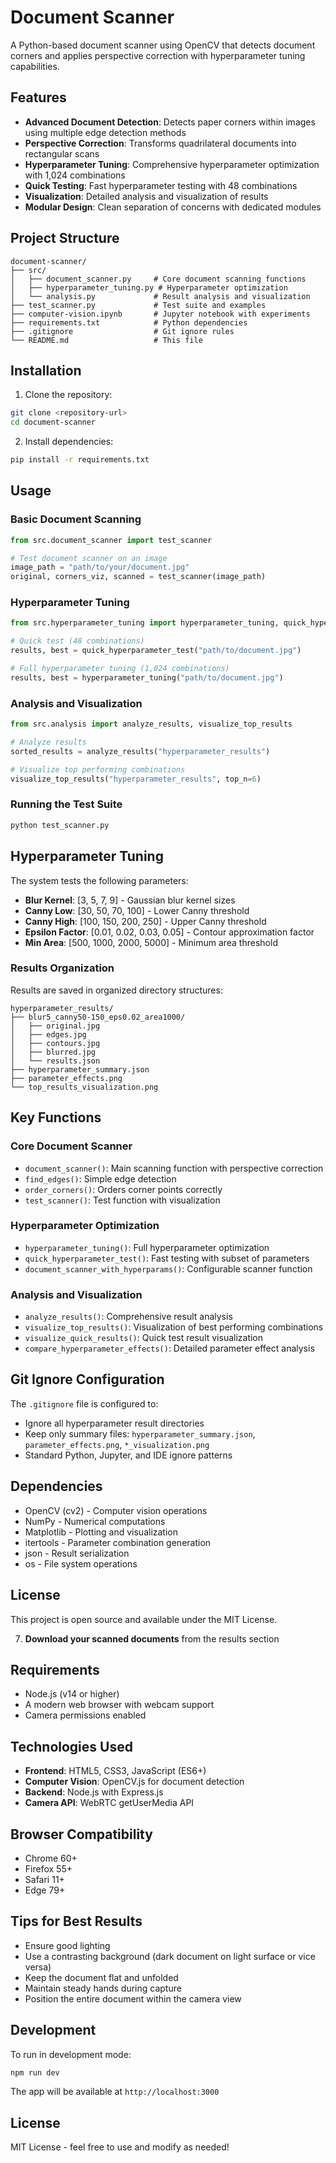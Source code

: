 # Document Scanner

A Python-based document scanner using OpenCV that detects document corners and applies perspective correction with hyperparameter tuning capabilities.

## Features

- **Advanced Document Detection**: Detects paper corners within images using multiple edge detection methods
- **Perspective Correction**: Transforms quadrilateral documents into rectangular scans
- **Hyperparameter Tuning**: Comprehensive hyperparameter optimization with 1,024 combinations
- **Quick Testing**: Fast hyperparameter testing with 48 combinations
- **Visualization**: Detailed analysis and visualization of results
- **Modular Design**: Clean separation of concerns with dedicated modules

## Project Structure

```
document-scanner/
├── src/
│   ├── document_scanner.py     # Core document scanning functions
│   ├── hyperparameter_tuning.py # Hyperparameter optimization
│   └── analysis.py             # Result analysis and visualization
├── test_scanner.py             # Test suite and examples
├── computer-vision.ipynb       # Jupyter notebook with experiments
├── requirements.txt            # Python dependencies
├── .gitignore                  # Git ignore rules
└── README.md                   # This file
```

## Installation

1. Clone the repository:
```bash
git clone <repository-url>
cd document-scanner
```

2. Install dependencies:
```bash
pip install -r requirements.txt
```

## Usage

### Basic Document Scanning

```python
from src.document_scanner import test_scanner

# Test document scanner on an image
image_path = "path/to/your/document.jpg"
original, corners_viz, scanned = test_scanner(image_path)
```

### Hyperparameter Tuning

```python
from src.hyperparameter_tuning import hyperparameter_tuning, quick_hyperparameter_test

# Quick test (48 combinations)
results, best = quick_hyperparameter_test("path/to/document.jpg")

# Full hyperparameter tuning (1,024 combinations)
results, best = hyperparameter_tuning("path/to/document.jpg")
```

### Analysis and Visualization

```python
from src.analysis import analyze_results, visualize_top_results

# Analyze results
sorted_results = analyze_results("hyperparameter_results")

# Visualize top performing combinations
visualize_top_results("hyperparameter_results", top_n=6)
```

### Running the Test Suite

```bash
python test_scanner.py
```

## Hyperparameter Tuning

The system tests the following parameters:

- **Blur Kernel**: [3, 5, 7, 9] - Gaussian blur kernel sizes
- **Canny Low**: [30, 50, 70, 100] - Lower Canny threshold
- **Canny High**: [100, 150, 200, 250] - Upper Canny threshold  
- **Epsilon Factor**: [0.01, 0.02, 0.03, 0.05] - Contour approximation factor
- **Min Area**: [500, 1000, 2000, 5000] - Minimum area threshold

### Results Organization

Results are saved in organized directory structures:

```
hyperparameter_results/
├── blur5_canny50-150_eps0.02_area1000/
│   ├── original.jpg
│   ├── edges.jpg
│   ├── contours.jpg
│   ├── blurred.jpg
│   └── results.json
├── hyperparameter_summary.json
├── parameter_effects.png
└── top_results_visualization.png
```

## Key Functions

### Core Document Scanner
- `document_scanner()`: Main scanning function with perspective correction
- `find_edges()`: Simple edge detection
- `order_corners()`: Orders corner points correctly
- `test_scanner()`: Test function with visualization

### Hyperparameter Optimization
- `hyperparameter_tuning()`: Full hyperparameter optimization
- `quick_hyperparameter_test()`: Fast testing with subset of parameters
- `document_scanner_with_hyperparams()`: Configurable scanner function

### Analysis and Visualization
- `analyze_results()`: Comprehensive result analysis
- `visualize_top_results()`: Visualization of best performing combinations
- `visualize_quick_results()`: Quick test result visualization
- `compare_hyperparameter_effects()`: Detailed parameter effect analysis

## Git Ignore Configuration

The `.gitignore` file is configured to:
- Ignore all hyperparameter result directories
- Keep only summary files: `hyperparameter_summary.json`, `parameter_effects.png`, `*_visualization.png`
- Standard Python, Jupyter, and IDE ignore patterns

## Dependencies

- OpenCV (cv2) - Computer vision operations
- NumPy - Numerical computations
- Matplotlib - Plotting and visualization
- itertools - Parameter combination generation
- json - Result serialization
- os - File system operations

## License

This project is open source and available under the MIT License.

7. **Download your scanned documents** from the results section

## Requirements

- Node.js (v14 or higher)
- A modern web browser with webcam support
- Camera permissions enabled

## Technologies Used

- **Frontend**: HTML5, CSS3, JavaScript (ES6+)
- **Computer Vision**: OpenCV.js for document detection
- **Backend**: Node.js with Express.js
- **Camera API**: WebRTC getUserMedia API

## Browser Compatibility

- Chrome 60+
- Firefox 55+
- Safari 11+
- Edge 79+

## Tips for Best Results

- Ensure good lighting
- Use a contrasting background (dark document on light surface or vice versa)
- Keep the document flat and unfolded
- Maintain steady hands during capture
- Position the entire document within the camera view

## Development

To run in development mode:

```bash
npm run dev
```

The app will be available at `http://localhost:3000`

## License

MIT License - feel free to use and modify as needed!
